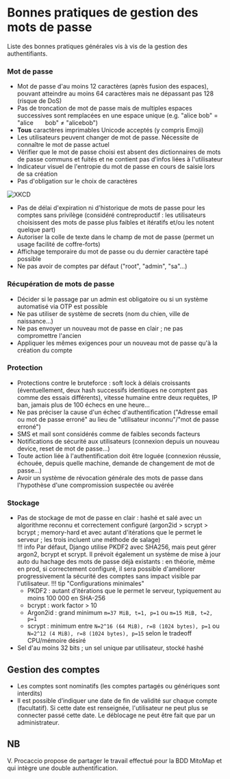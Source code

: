 # Bonnes pratiques de gestion des mots de passe

Liste des bonnes pratiques générales vis à vis de la gestion des authentifiants.

### Mot de passe

- Mot de passe d'au moins 12 caractères (après fusion des espaces), pouvant atteindre au moins 64 caractères mais ne dépassant pas 128 (risque de DoS)
- Pas de troncation de mot de passe mais de multiples espaces successives sont remplacées en une espace unique (e.g. "alice bob" = "alice       bob" ≠ "alicebob")
- **Tous** caractères imprimables Unicode acceptés (y compris Emoji)
- Les utilisateurs peuvent changer de mot de passe. Nécessite de connaître le mot de passe actuel
- Vérifier que le mot de passe choisi est absent des dictionnaires de mots de passe communs et fuités et ne contient pas d'infos liées à l'utilisateur
- Indicateur visuel de l'entropie du mot de passe en cours de saisie lors de sa création
- Pas d'obligation sur le choix de caractères

![XKCD](https://imgs.xkcd.com/comics/password_strength.png)

- Pas de délai d'expiration ni d'historique de mots de passe pour les comptes sans privilège (considéré contreproductif : les utilisateurs choisissent des mots de passe plus faibles et itératifs et/ou les notent quelque part)
- Autoriser la colle de texte dans le champ de mot de passe (permet un usage facilité de coffre-forts)
- Affichage temporaire du mot de passe ou du dernier caractère tapé possible
- Ne pas avoir de comptes par défaut ("root", "admin", "sa"…)

### Récupération de mots de passe

- Décider si le passage par un admin est obligatoire ou si un système automatisé via OTP est possible
- Ne pas utiliser de système de secrets (nom du chien, ville de naissance…)
- Ne pas envoyer un nouveau mot de passe en clair ; ne pas compromettre l'ancien
- Appliquer les mêmes exigences pour un nouveau mot de passe qu'à la création du compte

### Protection

- Protections contre le bruteforce : soft lock à délais croissants (éventuellement, deux hash successifs identiques ne comptent pas comme des essais différents), vitesse humaine entre deux requêtes, IP ban, jamais plus de 100 échecs en une heure…
- Ne pas préciser la cause d'un échec d'authentification ("Adresse email ou mot de passe erroné" au lieu de "utilisateur inconnu"/"mot de passe erroné")
- SMS et mail sont considérés comme de faibles seconds facteurs
- Notifications de sécurité aux utilisateurs (connexion depuis un nouveau device, reset de mot de passe…)
- Toute action liée à l'authentification doit être loguée (connexion réussie, échouée, depuis quelle machine, demande de changement de mot de passe…)
- Avoir un système de révocation générale des mots de passe dans l'hypothèse d'une compromission suspectée ou avérée

### Stockage

- Pas de stockage de mot de passe en clair : hashé et salé avec un algorithme reconnu et correctement configuré (argon2id > scrypt > bcrypt ; memory-hard et avec autant d'itérations que le permet le serveur ; les trois incluent une méthode de salage)\
  !!! info
  Par défaut, Django utilise PKDF2 avec SHA256, mais peut gérer argon2, bcrypt et scrypt. Il prévoit également un système de mise à jour auto du hachage des mots de passe déjà existants : en théorie, même en prod, si correctement configuré, il sera possible d'améliorer progressivement la sécurité des comptes sans impact visible par l'utilisateur.
  !!! tip "Configurations minimales"
  - PKDF2 : autant d'itérations que le permet le serveur, typiquement au moins 100 000 en SHA-256
  - bcrypt : work factor > 10
  - Argon2id : grand minimum `m=37 MiB, t=1, p=1` ou `m=15 MiB, t=2, p=1`
  - scrypt : minimum entre `N=2^16 (64 MiB), r=8 (1024 bytes), p=1` ou `N=2^12 (4 MiB), r=8 (1024 bytes), p=15` selon le tradeoff CPU/mémoire désiré
- Sel d'au moins 32 bits ; un sel unique par utilisateur, stocké hashé

## Gestion des comptes

- Les comptes sont nominatifs (les comptes partagés ou génériques sont interdits)
- Il est possible d’indiquer une date de fin de validité sur chaque compte (facultatif). Si cette date est renseignée, l'utilisateur ne peut plus se connecter passé cette date. Le déblocage ne peut être fait que par un administrateur.

## NB

V. Procaccio propose de partager le travail effectué pour la BDD MitoMap et qui intègre une double authentification.
